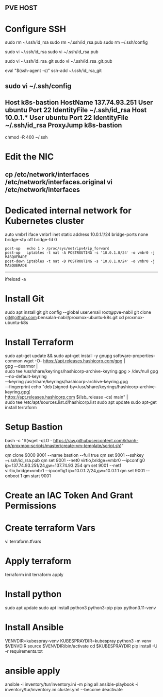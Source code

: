 ## PVE HOST ##
# Configure SSH

sudo rm ~/.ssh/id_rsa
sudo rm ~/.ssh/id_rsa.pub
sudo rm ~/.ssh/config

sudo vi ~/.ssh/id_rsa
sudo vi ~/.ssh/id_rsa.pub

sudo vi ~/.ssh/id_rsa_git
sudo vi ~/.ssh/id_rsa_git.pub

eval "$(ssh-agent -s)"
ssh-add ~/.ssh/id_rsa_git

sudo vi ~/.ssh/config
---
Host k8s-bastion
    HostName 137.74.93.251
    User ubuntu
    Port 22
    IdentityFile ~/.ssh/id_rsa
Host 10.0.1.*
    User ubuntu
    Port 22
    IdentityFile ~/.ssh/id_rsa
    ProxyJump k8s-bastion
---

chmod -R 400 ~/.ssh

# Edit the NIC

cp /etc/network/interfaces /etc/network/interfaces.original
vi /etc/network/interfaces
---
# Dedicated internal network for Kubernetes cluster
auto vmbr1
iface vmbr1 inet static
    address  10.0.1.1/24
    bridge-ports none
    bridge-stp off
    bridge-fd 0

    post-up   echo 1 > /proc/sys/net/ipv4/ip_forward
    post-up   iptables -t nat -A POSTROUTING -s '10.0.1.0/24' -o vmbr0 -j MASQUERADE
    post-down iptables -t nat -D POSTROUTING -s '10.0.1.0/24' -o vmbr0 -j MASQUERADE
---
ifreload -a

# Install Git

sudo apt install git
git config --global user.email root@pve-nabil
git clone git@github.com:bensalah-nabil/proxmox-ubuntu-k8s.git
cd proxmox-ubuntu-k8s

# Install Terraform

sudo apt-get update && sudo apt-get install -y gnupg software-properties-common
wget -O- https://apt.releases.hashicorp.com/gpg | \
gpg --dearmor | \
sudo tee /usr/share/keyrings/hashicorp-archive-keyring.gpg > /dev/null
gpg --no-default-keyring \
--keyring /usr/share/keyrings/hashicorp-archive-keyring.gpg \
--fingerprint
echo "deb [signed-by=/usr/share/keyrings/hashicorp-archive-keyring.gpg] \
https://apt.releases.hashicorp.com $(lsb_release -cs) main" | \
sudo tee /etc/apt/sources.list.d/hashicorp.list
sudo apt update
sudo apt-get install terraform


# Setup Bastion 
bash -c "$(wget -qLO - https://raw.githubusercontent.com/khanh-ph/proxmox-scripts/master/create-vm-template/script.sh)"

qm clone 9000 9001 --name bastion --full true
qm set 9001 --sshkey ~/.ssh/id_rsa.pub
qm set 9001 --net0 virtio,bridge=vmbr0 --ipconfig0 ip=137.74.93.251/24,gw=137.74.93.254
qm set 9001 --net1 virtio,bridge=vmbr1 --ipconfig1 ip=10.0.1.2/24,gw=10.0.1.1
qm set 9001 --onboot 1
qm start 9001

# Create an IAC Token And Grant Permissions

# Create terraform Vars
vi terraform.tfvars

# Apply terraform

terraform init
terraform apply

# Install python

sudo apt update
sudo apt install python3 python3-pip pipx python3.11-venv

# Install Ansible

VENVDIR=kubespray-venv
KUBESPRAYDIR=kubespray
python3 -m venv $VENVDIR
source $VENVDIR/bin/activate
cd $KUBESPRAYDIR
pip install -U -r requirements.txt

# ansible apply

ansible -i inventory/tur/inventory.ini -m ping all
ansible-playbook -i inventory/tur/inventory.ini cluster.yml --become
deactivate
